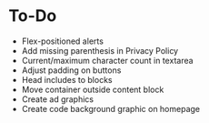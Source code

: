 # To-Do

- Flex-positioned alerts
- Add missing parenthesis in Privacy Policy
- Current/maximum character count in textarea
- Adjust padding on buttons
- Head includes to blocks
- Move container outside content block
- Create ad graphics
- Create code background graphic on homepage
